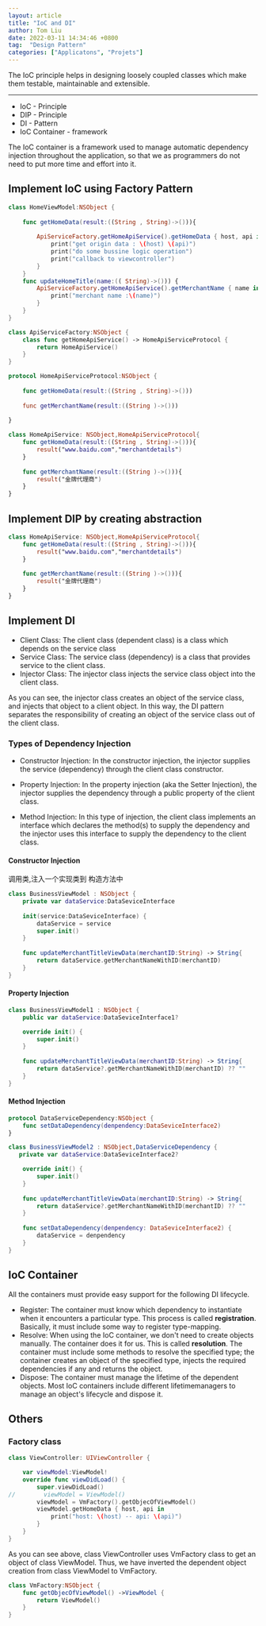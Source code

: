 ```yaml
---
layout: article
title: "IoC and DI"
author: Tom Liu
date: 2022-03-11 14:34:46 +0800
tag:  "Design Pattern"
categories: ["Applicatons", "Projets"]
---
```



The IoC principle helps in designing loosely coupled classes which make them testable, maintainable and extensible.


<!--more-->

---

- IoC - Principle
- DIP - Principle
- DI - Pattern
- IoC Container - framework

The IoC container is a framework used to manage automatic dependency injection throughout the application, so that we as programmers do not need to put more time and effort into it.

## Implement IoC using Factory Pattern

```swift
class HomeViewModel:NSObject {
 
    func getHomeData(result:((String , String)->())){
        
        ApiServiceFactory.getHomeApiService().getHomeData { host, api in
            print("get origin data : \(host) \(api)")
            print("do some bussine logic operation")
            print("callback to viewcontroller")
        }
    }
    func updateHomeTitle(name:(( String)->())) {
        ApiServiceFactory.getHomeApiService().getMerchantName { name in
            print("merchant name :\(name)")
        }
    }
}
```

```swift
class ApiServiceFactory:NSObject {
    class func getHomeApiService() -> HomeApiServiceProtocol {
        return HomeApiService()
    }
}

```

```swift
protocol HomeApiServiceProtocol:NSObject {
    
    func getHomeData(result:((String , String)->()))
    
    func getMerchantName(result:((String )->()))
    
}
```

```swift
class HomeApiService: NSObject,HomeApiServiceProtocol{
    func getHomeData(result:((String , String)->())){
        result("www.baidu.com","merchantdetails")
    }
    
    func getMerchantName(result:((String )->())){
        result("金牌代理商")
    }
}
```

## Implement DIP by creating abstraction

```swift
class HomeApiService: NSObject,HomeApiServiceProtocol{
    func getHomeData(result:((String , String)->())){
        result("www.baidu.com","merchantdetails")
    }
    
    func getMerchantName(result:((String )->())){
        result("金牌代理商")
    }
}
```

## Implement DI

- Client Class: The client class (dependent class) is a class which depends on the service class
- Service Class: The service class (dependency) is a class that provides service to the client class.
- Injector Class: The injector class injects the service class object into the client class.

As you can see, the injector class creates an object of the service class, and injects that object to a client object. In this way, the DI pattern separates the responsibility of creating an object of the service class out of the client class.

### Types of Dependency Injection

- Constructor Injection: In the constructor injection, the injector supplies the service (dependency) through the client class constructor.

- Property Injection: In the property injection (aka the Setter Injection), the injector supplies the dependency through a public property of the client class.

- Method Injection: In this type of injection, the client class implements an interface which declares the method(s) to supply the dependency and the injector uses this interface to supply the dependency to the client class.

#### Constructor Injection

调用类,注入一个实现类到 构造方法中

```swift
class BusinessViewModel : NSObject {
    private var dataService:DataSeviceInterface
    
    init(service:DataSeviceInterface) {
        dataService = service
        super.init()
    }
    
    func updateMerchantTitleViewData(merchantID:String) -> String{
        return dataService.getMerchantNameWithID(merchantID)
    }
}

```

#### Property Injection 

```swift
class BusinessViewModel1 : NSObject {
    public var dataService:DataSeviceInterface1?

    override init() {
        super.init()
    }
    
    func updateMerchantTitleViewData(merchantID:String) -> String{
        return dataService?.getMerchantNameWithID(merchantID) ?? ""
    }
}

```

#### Method Injection 

```swift
protocol DataServiceDependency:NSObject {
    func setDataDependency(denpendency:DataSeviceInterface2)
}

class BusinessViewModel2 : NSObject,DataServiceDependency {
   private var dataService:DataSeviceInterface2?

    override init() {
        super.init()
    }
    
    func updateMerchantTitleViewData(merchantID:String) -> String{
        return dataService?.getMerchantNameWithID(merchantID) ?? ""
    }
    
    func setDataDependency(denpendency: DataSeviceInterface2) {
        dataService = denpendency
    }
}

```

## IoC Container

All the containers must provide easy support for the following DI lifecycle.

- Register: The container must know which dependency to instantiate when it encounters a particular type. This process is called **registration**. Basically, it must include some way to register type-mapping.
- Resolve: When using the IoC container, we don't need to create objects manually. The container does it for us. This is called **resolution**. The container must include some methods to resolve the specified type; the container creates an object of the specified type, injects the required dependencies if any and returns the object.
- Dispose: The container must manage the lifetime of the dependent objects. Most IoC containers include different lifetimemanagers to manage an object's lifecycle and dispose it.

## Others

### Factory class

```swift
class ViewController: UIViewController {

    var viewModel:ViewModel!
    override func viewDidLoad() {
        super.viewDidLoad()
//        viewModel = ViewModel()
        viewModel = VmFactory().getObjecOfViewModel()
        viewModel.getHomeData { host, api in
            print("host: \(host) -- api: \(api)")
        }
    }
}
```

As you can see above, class ViewController uses VmFactory class to get an object of class ViewModel. Thus, we have inverted the dependent object creation from class ViewModel to VmFactory.

```swift
class VmFactory:NSObject {
    func getObjecOfViewModel() ->ViewModel {
        return ViewModel()
    }   
}
```
